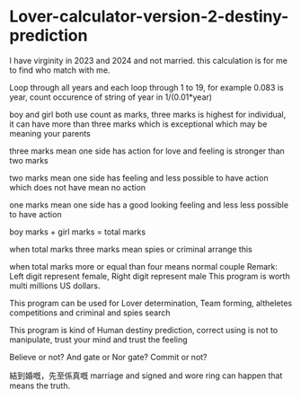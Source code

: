 # Lover-calculator-version-2-destiny-prediction

I have virginity in 2023 and 2024 and not married. this calculation is for me to find who match with me.

Loop through all years and each loop through 1 to 19, for example 0.083 is year, count occurence of string of year in 1/(0.01*year)

boy and girl both use count as marks, three marks is highest for individual, it can have more than three marks which is exceptional which may be meaning your parents

three marks mean one side has action for love and feeling is stronger than two marks

two marks mean one side has feeling and less possible to have action which does not have mean no action

one marks mean one side has a good looking feeling and less less possible to have action

boy marks + girl marks = total marks

when total marks three marks mean spies or criminal arrange this

when total marks more or equal than four means normal couple
Remark: Left digit represent female, Right digit represent male
This program is worth multi millions US dollars.

This program can be used for Lover determination, Team forming, altheletes competitions and criminal and spies search

This program is kind of Human destiny prediction, correct using is not to manipulate, trust your mind and trust the feeling

Believe or not? And gate or Nor gate? Commit or not?

結到婚嘅，先至係真嘅
marriage and signed and wore ring can happen that means the truth.
